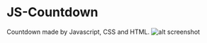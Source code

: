 # JS-Countdown
Countdown made by Javascript, CSS and HTML.
![alt screenshot](https://cloud.githubusercontent.com/assets/15261370/24668624/e3a25b3c-1967-11e7-9472-8701b805b702.png)

